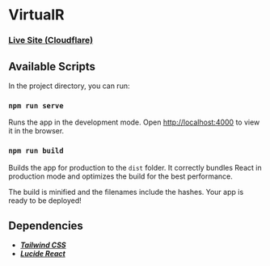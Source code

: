 # VirtualR

### [Live Site (Cloudflare)](https://virtualr.pages.dev/)

## Available Scripts

In the project directory, you can run:

### `npm run serve`

Runs the app in the development mode.
Open [http://localhost:4000](http://localhost:4000) to view it in the browser.

### `npm run build`

Builds the app for production to the `dist` folder.
It correctly bundles React in production mode and optimizes the build for the best performance.

The build is minified and the filenames include the hashes.
Your app is ready to be deployed!

## Dependencies

* [**_Tailwind CSS_**](https://tailwindcss.com/docs/guides/vite)
* [**_Lucide React_**](https://lucide.dev/guide/packages/lucide-react)